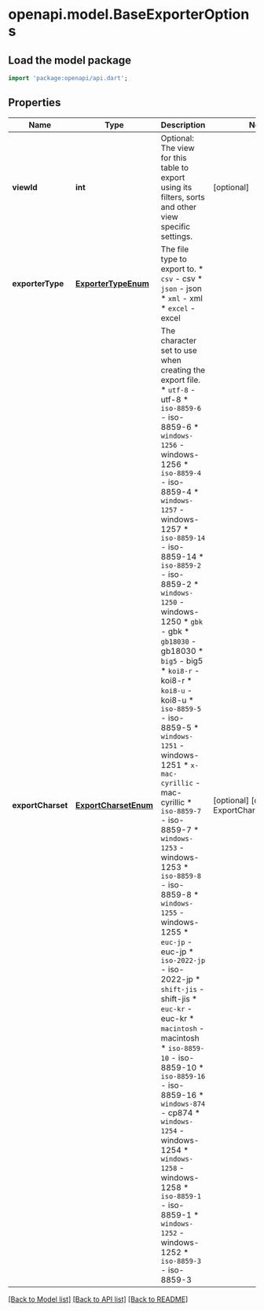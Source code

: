# openapi.model.BaseExporterOptions

## Load the model package
```dart
import 'package:openapi/api.dart';
```

## Properties
Name | Type | Description | Notes
------------ | ------------- | ------------- | -------------
**viewId** | **int** | Optional: The view for this table to export using its filters, sorts and other view specific settings. | [optional] 
**exporterType** | [**ExporterTypeEnum**](ExporterTypeEnum.md) | The file type to export to.  * `csv` - csv * `json` - json * `xml` - xml * `excel` - excel | 
**exportCharset** | [**ExportCharsetEnum**](ExportCharsetEnum.md) | The character set to use when creating the export file.  * `utf-8` - utf-8 * `iso-8859-6` - iso-8859-6 * `windows-1256` - windows-1256 * `iso-8859-4` - iso-8859-4 * `windows-1257` - windows-1257 * `iso-8859-14` - iso-8859-14 * `iso-8859-2` - iso-8859-2 * `windows-1250` - windows-1250 * `gbk` - gbk * `gb18030` - gb18030 * `big5` - big5 * `koi8-r` - koi8-r * `koi8-u` - koi8-u * `iso-8859-5` - iso-8859-5 * `windows-1251` - windows-1251 * `x-mac-cyrillic` - mac-cyrillic * `iso-8859-7` - iso-8859-7 * `windows-1253` - windows-1253 * `iso-8859-8` - iso-8859-8 * `windows-1255` - windows-1255 * `euc-jp` - euc-jp * `iso-2022-jp` - iso-2022-jp * `shift-jis` - shift-jis * `euc-kr` - euc-kr * `macintosh` - macintosh * `iso-8859-10` - iso-8859-10 * `iso-8859-16` - iso-8859-16 * `windows-874` - cp874 * `windows-1254` - windows-1254 * `windows-1258` - windows-1258 * `iso-8859-1` - iso-8859-1 * `windows-1252` - windows-1252 * `iso-8859-3` - iso-8859-3 | [optional] [default to ExportCharsetEnum.utf8]

[[Back to Model list]](../README.md#documentation-for-models) [[Back to API list]](../README.md#documentation-for-api-endpoints) [[Back to README]](../README.md)



